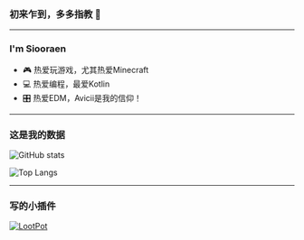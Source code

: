 ### 初来乍到，多多指教 👋

***

### I'm Siooraen
- 🎮 热爱玩游戏，尤其热爱Minecraft
- 💻 热爱编程，最爱Kotlin
- 🎛️ 热爱EDM，Avicii是我的信仰！

***

### 这是我的数据
![GitHub stats](https://github-readme-stats.vercel.app/api?username=Siooraen&bg_color=50,cbbc9b,459cc9&include_all_commits=true&count_private=true&show_icons=true&locale=cn)

![Top Langs](https://github-readme-stats.vercel.app/api/top-langs/?username=Siooraen&layout=compact&bg_color=50,cbbc9b,459cc9&locale=cn)
***

### 写的小插件
[![LootPot](https://github-readme-stats.vercel.app/api/pin/?username=Siooraen&repo=LootPot)](https://github.com/inrhor/QuestEngine)
